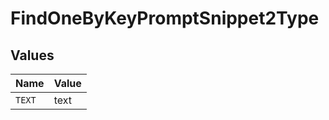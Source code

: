 # FindOneByKeyPromptSnippet2Type


## Values

| Name   | Value  |
| ------ | ------ |
| `TEXT` | text   |